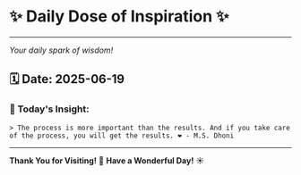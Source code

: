 # ✨ Daily Dose of Inspiration ✨

--- 

_Your daily spark of wisdom!_

## 🗓️ Date: **2025-06-19**

### 💬 Today's Insight:
```
> The process is more important than the results. And if you take care of the process, you will get the results. ❤️ - M.S. Dhoni
```

--- 

**Thank You for Visiting!** 🙏
**Have a Wonderful Day!** ☀️
